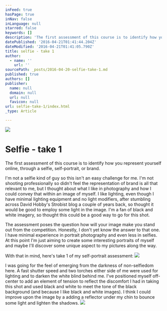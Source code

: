 ```yaml
---
inFeed: true
hasPage: true
inNav: false
inLanguage: null
starred: false
keywords: []
description: 'The first assessment of this course is to identify how you represent yourself online, through a selfie, self-portrait, or brand. '
datePublished: '2016-04-21T01:41:44.204Z'
dateModified: '2016-04-21T01:41:05.790Z'
title: selfie - take 1
author:
  - name: ''
    url: ''
sourcePath: _posts/2016-04-20-selfie-take-1.md
published: true
authors: []
publisher:
  name: null
  domain: null
  url: null
  favicon: null
url: selfie-take-1/index.html
_type: Article

---
```

![](https://the-grid-user-content.s3-us-west-2.amazonaws.com/2fe32bd5-c859-4a21-a33d-3b340d4b116e.jpg)

# Selfie - take 1

The first assessment of this course is to identify how you represent yourself online, through a selfie, self-portrait, or brand. 

I'm not a selfie kind of guy so this isn't an easy challenge for me. I'm not shooting professionally so didn't feel the representation of brand is all that relevant to me, but I thought about what I like in photography and how I could convey that within an image of myself. I like lighting, even though I have minimal lighting equipment and no light modifiers, after stumbling across David Hobby's Strobist blog a couple of years back, so thought it would be good to employ some light in the image. I'm a fan of black and white imagery, so thought this could be a good way to go for this shot.

The assessment poses the question how will your image make you stand out from the competition. Honestly, I don't yet know the answer to that one. I have minimal experience in portrait photography and even less in selfies. At this point I'm just aiming to create some interesting portraits of myself and maybe I'll discover some unique aspect to my pictures along the way.

With that in mind, here's take 1 of my self-portrait assessment:
![](https://the-grid-user-content.s3-us-west-2.amazonaws.com/8cda7a7a-5f59-40a1-b84b-120657572238.jpg)

I was going for the feel of emerging from the darkness of non-selfiedom here. A fast shutter speed and two torches either side of me were used for lighting and to darken the white blind behind me. I've positioned myself off-center to add an element of tension to reflect the discomfort I had in taking this shot and used black and white to meet the tone of the black background (and because I like black and white images). I think I could improve upon the image by a adding a reflector under my chin to bounce some light and lighten the shadows.
![](https://the-grid-user-content.s3-us-west-2.amazonaws.com/1d73427b-545c-4cca-8d96-c5fb6c4b9e3d.jpg)